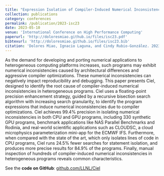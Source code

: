 ```yaml
---
title: "Expression Isolation of Compiler-Induced Numerical Inconsistencies in Heterogeneous Code"
collection: publications
category: conferences
permalink: /publication/2023-isc23
date: 2023-05-10
venue: 'International Conference on High Performance Computing'
paperurl: 'http://doloresmiao.github.io/files/isc23.pdf'
bibtexurl: 'http://doloresmiao.github.io/files/isc23.bib'
citation: 'Dolores Miao, Ignacio Laguna, and Cindy Rubio-González. 2023. Expression Isolation of Compiler-Induced Numerical Inconsistencies in Heterogeneous Code. In ISC (Lecture Notes in Computer Science, Vol. 13948). Springer, 381–401.'
---
```

As the demand for developing and porting numerical applications to heterogeneous computing platforms increases, such programs
may exhibit numerical inconsistencies caused by architectural differences
and aggressive compiler optimizations. These numerical inconsistencies
can negatively impact reproducibility and debugging. This paper presents
Ciel, designed to identify the root cause of compiler-induced numerical
inconsistencies in heterogeneous programs. Ciel uses a floating-point
precision enhancement strategy, guided by a recursive bisection search
algorithm with increasing search granularity, to identify the program expressions that induce numerical inconsistencies due to compiler optimizations. Ciel achieves 99.4% precision in isolating numerical inconsistencies
in both CPU and GPU programs, including 330 synthetic GPU programs,
benchmark applications like NAS Parallel Benchmarks and Rodinia, and
real-world scientific applications such as CLOUDSC, a cloud microphysics
parameterization mini-app for the ECMWF IFS. Furthermore, when compared with the state of the art, which only isolates lines of code in CPU
programs, Ciel runs 24.5% fewer searches for statement isolation, and
produces more precise results for 84.9% of the programs. Finally, manual
inspection of hundreds of compiler-induced numerical inconsistencies in
heterogeneous programs reveals common characteristics.

See the **code on GitHub**: [github.com/LLNL/Ciel](https://github.com/LLNL/Ciel)
